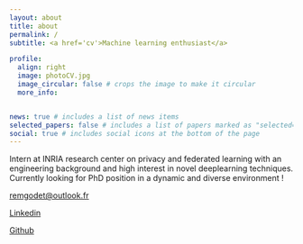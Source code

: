 ```yaml
---
layout: about
title: about
permalink: /
subtitle: <a href='cv'>Machine learning enthusiast</a>

profile:
  align: right
  image: photoCV.jpg
  image_circular: false # crops the image to make it circular
  more_info: 


news: true # includes a list of news items
selected_papers: false # includes a list of papers marked as "selected={true}"
social: true # includes social icons at the bottom of the page
---
```


Intern at INRIA research center on privacy and federated learning with an engineering background and high interest in novel deeplearning techniques. Currently looking for PhD position in a dynamic and diverse environment !

<!-- Put your address / P.O. box / other info right below your picture. You can also disable any of these elements by editing `profile` property of the YAML header of your `_pages/about.md`. Edit `_bibliography/papers.bib` and Jekyll will render your [publications page](/al-folio/publications/) automatically. -->

<!-- Link to your social media connections, too. This theme is set up to use [Font Awesome icons](https://fontawesome.com/) and [Academicons](https://jpswalsh.github.io/academicons/), like the ones below. Add your Facebook, Twitter, LinkedIn, Google Scholar, or just disable all of them. -->


[remgodet@outlook.fr](mailto:remgodet@outlook.fr)

[Linkedin](http://www.linkedin.com/in/remi-godet/?locale=en_US)

[Github](http://github.com/remigodet)